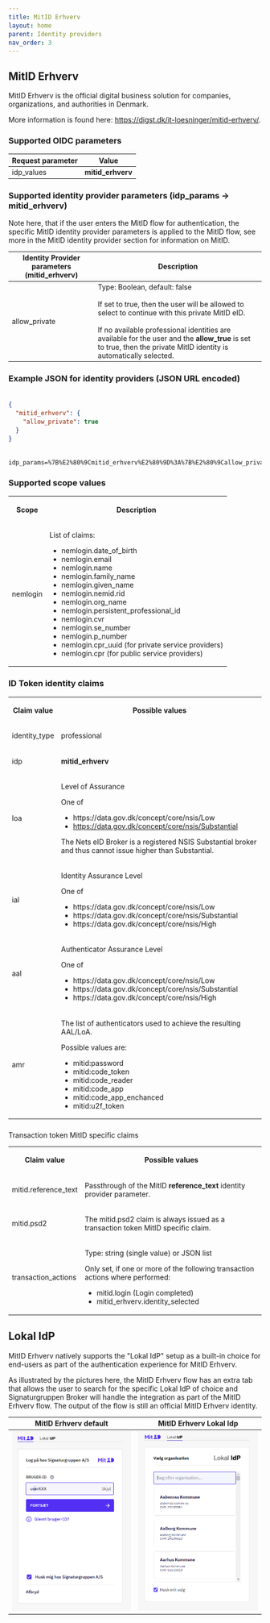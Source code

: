 ```yaml
---
title: MitID Erhverv
layout: home
parent: Identity providers
nav_order: 3
---
```


## MitID Erhverv

MitID Erhverv is the official digital business solution for companies, organizations, and authorities in Denmark.

More information is found here: <https://digst.dk/it-loesninger/mitid-erhverv/>.

### Supported OIDC parameters

| **Request parameter** | **Value** |
| --- | --- |
| idp_values | **mitid_erhverv** |

### Supported identity provider parameters (idp_params -> mitid_erhverv)

Note here, that if the user enters the MitID flow for authentication, the specific MitID identity provider parameters is applied to the MitID flow, see more in the MitID identity provider section for information on MitID.

| **Identity Provider parameters (mitid_erhverv)** | **Description** |
| --- | --- |
| allow_private | Type: Boolean, default: false<br><br>If set to true, then the user will be allowed to select to continue with this private MitID eID.<br><br>If no available professional identities are available for the user and the **allow_true** is set to true, then the private MitID identity is automatically selected. |

### Example JSON for identity providers (JSON URL encoded)

```json

{
  "mitid_erhverv": {
    "allow_private": true
  }
}

```

```

idp_params=%7B%E2%80%9Cmitid_erhverv%E2%80%9D%3A%7B%E2%80%9Callow_private%E2%80%9D%3Atrue%7D%7D

```

### Supported scope values

<table><tbody><tr><th><p><strong>Scope</strong></p></th><th><p><strong>Description</strong></p></th></tr><tr><td><p>nemlogin</p></td><td><p>List of claims:</p><ul><li>nemlogin.date_of_birth</li><li>nemlogin.email</li><li>nemlogin.name</li><li>nemlogin.family_name</li><li>nemlogin.given_name</li><li>nemlogin.nemid.rid</li><li>nemlogin.org_name</li><li>nemlogin.persistent_professional_id</li><li>nemlogin.cvr</li><li>nemlogin.se_number</li><li>nemlogin.p_number</li><li>nemlogin.cpr_uuid (for private service providers)</li><li>nemlogin.cpr (for public service providers)</li></ul></td></tr></tbody></table>

### ID Token identity claims

<table><tbody><tr><th><p><strong>Claim value</strong></p></th><th><p><strong>Possible values</strong></p></th></tr><tr><td><p>identity_type</p></td><td><p>professional</p></td></tr><tr><td><p>idp</p></td><td><p><strong>mitid_erhverv</strong></p></td></tr><tr><td><p>loa</p></td><td><p>Level of Assurance</p><p>One of</p><ul><li>https://data.gov.dk/concept/core/nsis/Low</li><li><a href="https://data.gov.dk/concept/core/nsis/Substantial">https://data.gov.dk/concept/core/nsis/Substantial</a></li></ul><p>The Nets eID Broker is a registered NSIS Substantial broker and thus cannot issue higher than Substantial.</p></td></tr><tr><td><p>ial</p></td><td><p>Identity Assurance Level</p><p>One of</p><ul><li>https://data.gov.dk/concept/core/nsis/Low</li><li>https://data.gov.dk/concept/core/nsis/Substantial</li><li>https://data.gov.dk/concept/core/nsis/High</li></ul></td></tr><tr><td><p>aal</p></td><td><p>Authenticator Assurance Level</p><p>One of</p><ul><li>https://data.gov.dk/concept/core/nsis/Low</li><li>https://data.gov.dk/concept/core/nsis/Substantial</li><li>https://data.gov.dk/concept/core/nsis/High</li></ul></td></tr><tr><td><p>amr</p></td><td><p>The list of authenticators used to achieve the resulting AAL/LoA.</p><p>Possible values are:</p><ul><li>mitid:password</li><li>mitid:code_token</li><li>mitid:code_reader</li><li>mitid:code_app</li><li>mitid:code_app_enchanced</li><li>mitid:u2f_token</li></ul></td></tr></tbody></table>

###

Transaction token MitID specific claims

<table><tbody><tr><th><p><strong>Claim value</strong></p></th><th><p><strong>Possible values</strong></p></th></tr><tr><td><p>mitid.reference_text</p></td><td><p>Passthrough of the MitID <strong>reference_text</strong> identity provider parameter.</p></td></tr><tr><td><p>mitid.psd2</p></td><td><p>The mitid.psd2 claim is always issued as a transaction token MitID specific claim.</p></td></tr><tr><td><p>transaction_actions</p></td><td><p>Type: string (single value) or JSON list</p><p>Only set, if one or more of the following transaction actions where performed:</p><ul><li>mitid.login (Login completed)</li><li>mitid_erhverv.identity_selected</li></ul></td></tr></tbody></table>

## Lokal IdP
MitID Erhverv natively supports the "Lokal IdP" setup as a built-in choice for end-users as part of the authentication experience for MitID Erhverv.

As illustrated by the pictures here, the MitID Erhverv flow has an extra tab that allows the user to search for the specific Lokal IdP of choice and Signaturgruppen Broker will handle the integration as part of the MitID Erhverv flow. 
The output of the flow is still an official MitID Erhverv identity.

MitID Erhverv default             |  MitID Erhverv Lokal Idp
:-------------------------:|:-------------------------:
![MitID Erhverv default](mitid_erhverv_1.PNG)  |  ![MitID Erhverv default](mitid_erhverv_2.PNG)
